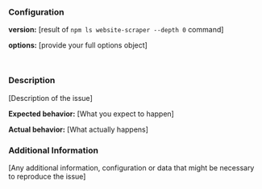 <!--
    This template is for bug reports. 
    If you are reporting a bug, please continue on. Note that leaving sections blank will make it difficult for us to troubleshoot and we may have to close the issue. 
    
    If you are here for another reason, please remove section below.
-->

### Configuration
**version:** [result of `npm ls website-scraper --depth 0` command]

**options:** [provide your full options object]
```js



```
<!-- Note that if you don't provide urls which we can use to reproduce problem - in most of cases we will not be able to help and issue will be closed. -->

### Description

[Description of the issue]

**Expected behavior:** [What you expect to happen]

**Actual behavior:** [What actually happens]

### Additional Information

[Any additional information, configuration or data that might be necessary to reproduce the issue]

